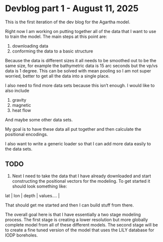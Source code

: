 # Devblog part 1 - August 11, 2025

This is the first iteration of the dev blog for the Agartha model.

Right now I am working on putting together all of the data that I want
to use to train the model. The main steps at this point are:

1.  downloading data
2.  conforming the data to a basic structure

Because the data is different sizes it all needs to be smoothed out to
be the same size, for example the bathymetric data is 15 arc seconds but
the vp/vs data is 1 degree. This can be solved with mean pooling so I am
not super worried, better to get all the data into a single place.

I also need to find more data sets because this isn’t enough. I would
like to also include

1.  gravity
2.  magnetic
3.  heat flow

And maybe some other data sets.

My goal is to have these data all put together and then calculate the
positional encodings.

I also want to write a generic loader so that I can add more data easily
to the data sets.

## TODO

1.  Next I need to take the data that I have already downloaded and
    start constructing the positional vectors for the modeling. To get
    started it should look something like:

lat \| lon \| depth \| values…. \|

That should get me started and then I can build stuff from there.

The overall goal here is that I have essentially a two stage modeling
process. The first stage is creating a lower resolution but more
globally complete model from all of these different models. The second
stage will be to create a fine tuned version of the model that uses the
LILY database for IODP boreholes.
